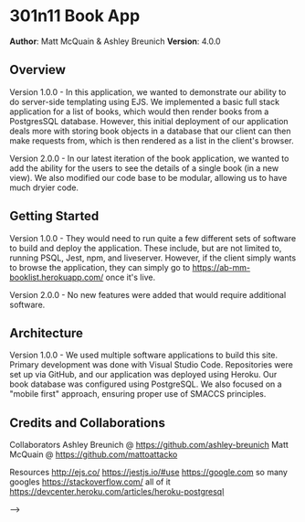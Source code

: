# 301n11 Book App

**Author**: Matt McQuain & Ashley Breunich
**Version**: 4.0.0

## Overview
<!-- Provide a high level overview of what this application is and why you are building it, beyond the fact that it's an assignment for a Code Fellows 301 class. (i.e. What's your problem domain?) -->

Version 1.0.0 - In this application, we wanted to demonstrate our ability to do server-side templating using EJS. We implemented a basic full stack application for a list of books, which would then render books from a PostgresSQL database. However, this initial deployment of our application deals more with storing book objects in a database that our client can then make requests from, which is then rendered as a list in the client's browser. 

Version 2.0.0 - In our latest iteration of the book application, we wanted to add the ability for the users to see the details of a single book (in a new view). We also modified our code base to be modular, allowing us to have much dryier code. 

## Getting Started
<!-- What are the steps that a user must take in order to build this app on their own machine and get it running? -->

Version 1.0.0 - They would need to run quite a few different sets of software to build and deploy the application. These include, but are not limited to, running PSQL, Jest, npm, and liveserver. However, if the client simply wants to browse the application, they can simply go to https://ab-mm-booklist.herokuapp.com/ once it's live.

Version 2.0.0 - No new features were added that would require additional software.

## Architecture
<!-- Provide a detailed description of the application design. What technologies (languages, libraries, etc) you're using, and any other relevant design information. -->

Version 1.0.0 - We used multiple software applications to build this site. Primary development was done with Visual Studio Code. Repositories were set up via GitHub, and our application was deployed using Heroku. Our book database was configured using PostgreSQL. We also focused on a "mobile first" approach, ensuring proper use of SMACCS principles.

## Credits and Collaborations
<!-- Give credit (and a link) to other people or resources that helped you build this application. -->

Collaborators
Ashley Breunich @ https://github.com/ashley-breunich
Matt McQuain @ https://github.com/mattoattacko

Resources
http://ejs.co/
https://jestjs.io/#use
https://google.com so many googles
https://stackoverflow.com/ all of it
https://devcenter.heroku.com/articles/heroku-postgresql

-->